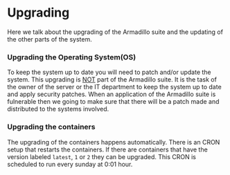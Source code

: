 # Upgrading
Here we talk about the upgrading of the Armadillo suite and the updating of the other parts of the system.

### Upgrading the Operating System(OS)
To keep the system up to date you will need to patch and/or update the system. This upgrading is <ins>NOT</ins> part of the Armadillo suite. It is the task of the owner of the server or the IT department to keep the system up to date and apply security patches. When an application of the Armadillo suite is fulnerable then we going to make sure that there will be a patch made and distributed to the systems involved.

### Upgrading the containers
The upgrading of the containers happens automatically. There is an CRON setup that restarts the containers. If there are containers that have the version labeled `latest`, `1` or `2` they can be upgraded. This CRON is scheduled to run every sunday at 0:01 hour. 

